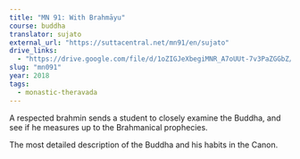 ```yaml
---
title: "MN 91: With Brahmāyu"
course: buddha
translator: sujato
external_url: "https://suttacentral.net/mn91/en/sujato"
drive_links:
  - "https://drive.google.com/file/d/1oZIGJeXbegiMNR_A7oUUt-7v3PaZGGbZ/view?usp=drivesdk"
slug: "mn091"
year: 2018
tags:
  - monastic-theravada
---
```


A respected brahmin sends a student to closely examine the Buddha, and see if he measures up to the Brahmanical prophecies.

The most detailed description of the Buddha and his habits in the Canon.

